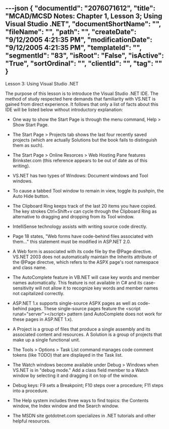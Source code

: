---json
{
  "documentId": "2076071612",
  "title": "MCAD/MCSD Notes: Chapter 1, Lesson 3; Using Visual Studio .NET",
  "documentShortName": "",
  "fileName": "",
  "path": "",
  "createDate": "9/12/2005 4:21:35 PM",
  "modificationDate": "9/12/2005 4:21:35 PM",
  "templateId": "",
  "segmentId": "83",
  "isRoot": "False",
  "isActive": "True",
  "sortOrdinal": "",
  "clientId": "",
  "tag": ""
}
---

Lesson 3: Using Visual Studio .NET

The purpose of this lesson is to introduce the Visual Studio .NET IDE. The method of study respected here demands that familiarity with VS.NET is gained from direct experience. It follows that only a list of facts about this IDE will be listed below without introductory explanation:

* One way to show the Start Page is through the menu command, Help &gt; Show Start Page.

* The Start Page &gt; Projects tab shows the last four recently saved projects (which are actually Solutions but the book fails to distinguish them as such).

* The Start Page &gt; Online Resorces &gt; Web Hosting Pane features Brinkster.com (this reference appears to be out of date as of this writing).

* VS.NET has two types of Windows: Document windows and Tool windows.

* To cause a tabbed Tool window to remain in view, toggle its pushpin, the Auto Hide button.

* The Clipboard Ring keeps track of the last 20 items you have copied. The key strokes Ctrl+Shift+v can cycle through the Clipboard Ring as alternative to dragging and dropping from its Tool window.

* IntelliSense technology assists with writing source code directly.

* Page 18 states, &quot;Web forms have code-behind files associated with them...&quot; this statement must be modified in ASP.NET 2.0.

* A Web form is associated with its code file by the @Page directive. VS.NET 2003 does not automatically maintain the Inherits attribute of the @Page directve, which refers to the ASPX page's root namespace and class name.

* The AutoComplete feature in VB.NET will case key words and member names automatically. This feature is not available in C# and its case-sensitivity will not allow it to recognize key words and member names not capitalized correctly.

* ASP.NET 1.x supports single-source ASPX pages as well as code-behind pages. These single-source pages feature the &lt;script runat=&quot;server&quot;&gt;&lt;/script&gt; pattern (and AutoComplete does not work for these pages in ASP.NET 1.x).

* A Project is a group of files that produce a single assembly and its associated content and resources. A Solution is a group of projects that make up a single functional unit.

* The Tools &gt; Options &gt; Task List command manages code comment tokens (like TODO) that are displayed in the Task list.

* The Watch windows become available under Debug &gt; Windows when VS.NET is in &quot;debug mode.&quot; Add a class field member to a Watch window by selecting it and dragging it on top of the window.

* Debug keys: F9 sets a Breakpoint; F10 steps over a procedure; F11 steps into a procedure.

* The Help system includes three ways to find topics: the Contents window, the Index window and the Search window.

* The MSDN site gotdotnet.com specializes in .NET tutorials and other helpful resources.
